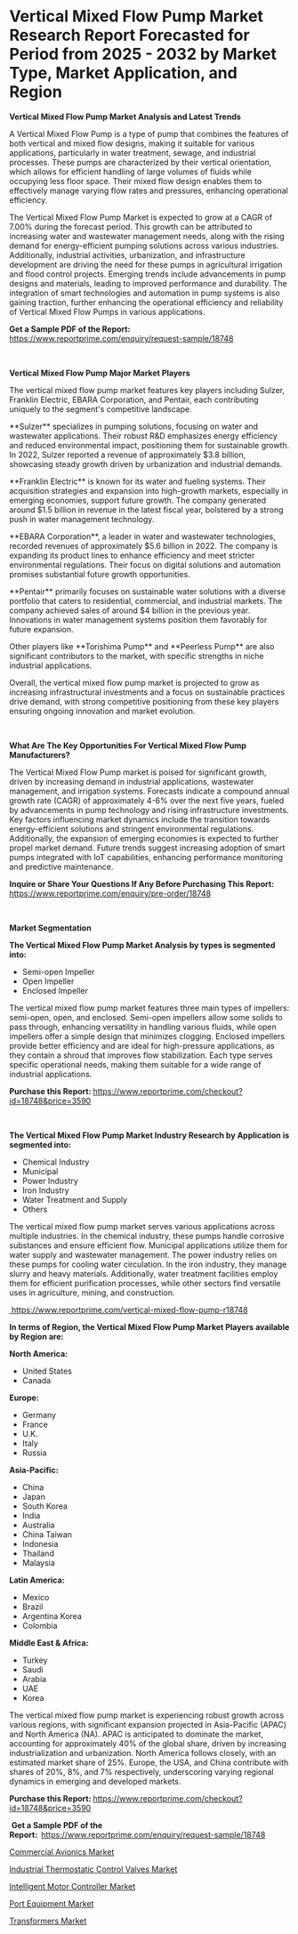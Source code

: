 <p><h1>Vertical Mixed Flow Pump Market Research Report Forecasted for Period from 2025 -  2032 by Market Type, Market Application, and Region</h1></p><p><strong>Vertical Mixed Flow Pump Market Analysis and Latest Trends</strong></p>
<p><p>A Vertical Mixed Flow Pump is a type of pump that combines the features of both vertical and mixed flow designs, making it suitable for various applications, particularly in water treatment, sewage, and industrial processes. These pumps are characterized by their vertical orientation, which allows for efficient handling of large volumes of fluids while occupying less floor space. Their mixed flow design enables them to effectively manage varying flow rates and pressures, enhancing operational efficiency.</p><p>The Vertical Mixed Flow Pump Market is expected to grow at a CAGR of 7.00% during the forecast period. This growth can be attributed to increasing water and wastewater management needs, along with the rising demand for energy-efficient pumping solutions across various industries. Additionally, industrial activities, urbanization, and infrastructure development are driving the need for these pumps in agricultural irrigation and flood control projects. Emerging trends include advancements in pump designs and materials, leading to improved performance and durability. The integration of smart technologies and automation in pump systems is also gaining traction, further enhancing the operational efficiency and reliability of Vertical Mixed Flow Pumps in various applications.</p></p>
<p><strong>Get a Sample PDF of the Report:&nbsp;</strong> <a href="https://www.reportprime.com/enquiry/request-sample/18748?utm_campaign=1877&utm_medium=2&utm_source=Github&utm_content=ia&utm_term=19032025&utm_id=vertical-mixed-flow-pump">https://www.reportprime.com/enquiry/request-sample/18748</a></p>
<p>&nbsp;</p>
<p><strong>Vertical Mixed Flow Pump Major Market Players</strong></p>
<p><p>The vertical mixed flow pump market features key players including Sulzer, Franklin Electric, EBARA Corporation, and Pentair, each contributing uniquely to the segment's competitive landscape. </p><p>**Sulzer** specializes in pumping solutions, focusing on water and wastewater applications. Their robust R&D emphasizes energy efficiency and reduced environmental impact, positioning them for sustainable growth. In 2022, Sulzer reported a revenue of approximately $3.8 billion, showcasing steady growth driven by urbanization and industrial demands.</p><p>**Franklin Electric** is known for its water and fueling systems. Their acquisition strategies and expansion into high-growth markets, especially in emerging economies, support future growth. The company generated around $1.5 billion in revenue in the latest fiscal year, bolstered by a strong push in water management technology.</p><p>**EBARA Corporation**, a leader in water and wastewater technologies, recorded revenues of approximately $5.6 billion in 2022. The company is expanding its product lines to enhance efficiency and meet stricter environmental regulations. Their focus on digital solutions and automation promises substantial future growth opportunities.</p><p>**Pentair** primarily focuses on sustainable water solutions with a diverse portfolio that caters to residential, commercial, and industrial markets. The company achieved sales of around $4 billion in the previous year. Innovations in water management systems position them favorably for future expansion.</p><p>Other players like **Torishima Pump** and **Peerless Pump** are also significant contributors to the market, with specific strengths in niche industrial applications. </p><p>Overall, the vertical mixed flow pump market is projected to grow as increasing infrastructural investments and a focus on sustainable practices drive demand, with strong competitive positioning from these key players ensuring ongoing innovation and market evolution.</p></p>
<p>&nbsp;</p>
<p><strong>What Are The Key Opportunities For Vertical Mixed Flow Pump Manufacturers?</strong></p>
<p><p>The Vertical Mixed Flow Pump market is poised for significant growth, driven by increasing demand in industrial applications, wastewater management, and irrigation systems. Forecasts indicate a compound annual growth rate (CAGR) of approximately 4-6% over the next five years, fueled by advancements in pump technology and rising infrastructure investments. Key factors influencing market dynamics include the transition towards energy-efficient solutions and stringent environmental regulations. Additionally, the expansion of emerging economies is expected to further propel market demand. Future trends suggest increasing adoption of smart pumps integrated with IoT capabilities, enhancing performance monitoring and predictive maintenance.</p></p>
<p><strong>Inquire or Share Your Questions If Any Before Purchasing This Report:</strong> <a href="https://www.reportprime.com/enquiry/pre-order/18748?utm_campaign=1877&utm_medium=2&utm_source=Github&utm_content=ia&utm_term=19032025&utm_id=vertical-mixed-flow-pump">https://www.reportprime.com/enquiry/pre-order/18748</a></p>
<p>&nbsp;</p>
<p><strong>Market Segmentation</strong></p>
<p><strong>The Vertical Mixed Flow Pump Market Analysis by types is segmented into:</strong></p>
<p><ul><li>Semi-open Impeller</li><li>Open Impeller</li><li>Enclosed Impeller</li></ul></p>
<p><p>The vertical mixed flow pump market features three main types of impellers: semi-open, open, and enclosed. Semi-open impellers allow some solids to pass through, enhancing versatility in handling various fluids, while open impellers offer a simple design that minimizes clogging. Enclosed impellers provide better efficiency and are ideal for high-pressure applications, as they contain a shroud that improves flow stabilization. Each type serves specific operational needs, making them suitable for a wide range of industrial applications.</p></p>
<p><strong>Purchase this Report:&nbsp;</strong><a href="https://www.reportprime.com/checkout?id=18748&price=3590&utm_campaign=1877&utm_medium=2&utm_source=Github&utm_content=ia&utm_term=19032025&utm_id=vertical-mixed-flow-pump">https://www.reportprime.com/checkout?id=18748&price=3590</a></p>
<p>&nbsp;</p>
<p><strong>The Vertical Mixed Flow Pump Market Industry Research by Application is segmented into:</strong></p>
<p><ul><li>Chemical Industry</li><li>Municipal</li><li>Power Industry</li><li>Iron Industry</li><li>Water Treatment and Supply</li><li>Others</li></ul></p>
<p><p>The vertical mixed flow pump market serves various applications across multiple industries. In the chemical industry, these pumps handle corrosive substances and ensure efficient flow. Municipal applications utilize them for water supply and wastewater management. The power industry relies on these pumps for cooling water circulation. In the iron industry, they manage slurry and heavy materials. Additionally, water treatment facilities employ them for efficient purification processes, while other sectors find versatile uses in agriculture, mining, and construction.</p></p>
<p><a href="https://www.reportprime.com/vertical-mixed-flow-pump-r18748?utm_campaign=1877&utm_medium=2&utm_source=Github&utm_content=ia&utm_term=19032025&utm_id=vertical-mixed-flow-pump">&nbsp;https://www.reportprime.com/vertical-mixed-flow-pump-r18748</a></p>
<p><strong>In terms of Region, the Vertical Mixed Flow Pump Market Players available by Region are:</strong></p>
<p>
    <p> <strong> North America: </strong>
        <ul>
            <li>United States</li>
            <li>Canada</li>
        </ul>
        </p> 
    <p> <strong> Europe: </strong>
        <ul>
            <li>Germany</li>
            <li>France</li>
            <li>U.K.</li>
            <li>Italy</li>
            <li>Russia</li>
        </ul>
        </p> 
    <p> <strong> Asia-Pacific: </strong>
        <ul>
            <li>China</li>
            <li>Japan</li>
            <li>South Korea</li>
            <li>India</li>
            <li>Australia</li>
            <li>China Taiwan</li>
            <li>Indonesia</li>
            <li>Thailand</li>
            <li>Malaysia</li>
        </ul>
        </p> 
    <p> <strong> Latin America: </strong>
        <ul>
            <li>Mexico</li>
            <li>Brazil</li>
            <li>Argentina Korea</li>
            <li>Colombia</li>
        </ul>
        </p> 
    <p> <strong> Middle East & Africa: </strong>
        <ul>
            <li>Turkey</li>
            <li>Saudi</li>
            <li>Arabia</li>
            <li>UAE</li>
            <li>Korea</li>
        </ul>
    </p>
    </p>
<p><p>The vertical mixed flow pump market is experiencing robust growth across various regions, with significant expansion projected in Asia-Pacific (APAC) and North America (NA). APAC is anticipated to dominate the market, accounting for approximately 40% of the global share, driven by increasing industrialization and urbanization. North America follows closely, with an estimated market share of 25%. Europe, the USA, and China contribute with shares of 20%, 8%, and 7% respectively, underscoring varying regional dynamics in emerging and developed markets.</p></p>
<p><strong>Purchase this Report: </strong><a href="https://www.reportprime.com/checkout?id=18748&price=3590&utm_campaign=1877&utm_medium=2&utm_source=Github&utm_content=ia&utm_term=19032025&utm_id=vertical-mixed-flow-pump">https://www.reportprime.com/checkout?id=18748&price=3590</a></p>
<p>&nbsp;<strong>Get a Sample PDF of the Report:&nbsp;&nbsp;</strong><a href="https://www.reportprime.com/enquiry/request-sample/18748?utm_campaign=1877&utm_medium=2&utm_source=Github&utm_content=ia&utm_term=19032025&utm_id=vertical-mixed-flow-pump">https://www.reportprime.com/enquiry/request-sample/18748</a></p>
<p><strong></strong></p>
<p><p><a href="https://github.com/phillpfantis/Market-Research-Report-List-1/blob/main/commercial-avionics-market.md?utm_campaign=1877&utm_medium=2&utm_source=Github&utm_content=ia&utm_term=19032025&utm_id=vertical-mixed-flow-pump">Commercial Avionics Market</a></p><p><a href="https://github.com/careymartta6/Market-Research-Report-List-1/blob/main/industrial-thermostatic-control-valves-market.md?utm_campaign=1877&utm_medium=2&utm_source=Github&utm_content=ia&utm_term=19032025&utm_id=vertical-mixed-flow-pump">Industrial Thermostatic Control Valves Market</a></p><p><a href="https://github.com/asoauoldag3n/Market-Research-Report-List-1/blob/main/intelligent-motor-controller-market.md?utm_campaign=1877&utm_medium=2&utm_source=Github&utm_content=ia&utm_term=19032025&utm_id=vertical-mixed-flow-pump">Intelligent Motor Controller Market</a></p><p><a href="https://github.com/stuwinawisa/Market-Research-Report-List-1/blob/main/port-equipment-market.md?utm_campaign=1877&utm_medium=2&utm_source=Github&utm_content=ia&utm_term=19032025&utm_id=vertical-mixed-flow-pump">Port Equipment Market</a></p><p><a href="https://github.com/casalalimo40/Market-Research-Report-List-1/blob/main/transformers-market.md?utm_campaign=1877&utm_medium=2&utm_source=Github&utm_content=ia&utm_term=19032025&utm_id=vertical-mixed-flow-pump">Transformers Market</a></p></p>
